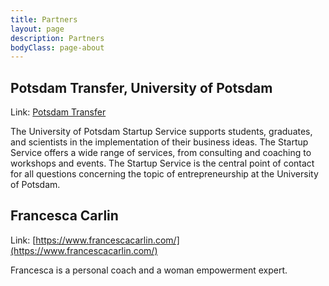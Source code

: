 ```yaml
---
title: Partners
layout: page
description: Partners
bodyClass: page-about
---
```


## Potsdam Transfer, University of Potsdam
Link: [Potsdam Transfer](https://www.potsdam-transfer.de)

The University of Potsdam Startup Service supports students, graduates, and scientists in the implementation of their business ideas. The Startup Service offers a wide range of services, from consulting and coaching to workshops and events. The Startup Service is the central point of contact for all questions concerning the topic of entrepreneurship at the University of Potsdam.

## Francesca Carlin
Link: [https://www.francescacarlin.com/](https://www.francescacarlin.com/)

Francesca is a personal coach and a woman empowerment expert.